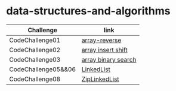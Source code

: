 # data-structures-and-algorithms

| Challenge           | link                                                    |
|---------------------|---------------------------------------------------------|
| CodeChallenge01     | [array-reverse](./ArrayReverse/README.md)               |
| CodeChallenge02     | [array insert shift](./array-insert-shift/README.md)    |
| CodeChallenge03     | [array binary search](./array-binary-search/README.md)  |
| CodeChallenge05&&06 | [LinkedList](./linkedlist/README.md)                    |
| CodeChallenge08     | [ZipLinkedList](./linkedlist/README-linked-list-zip.md) |
